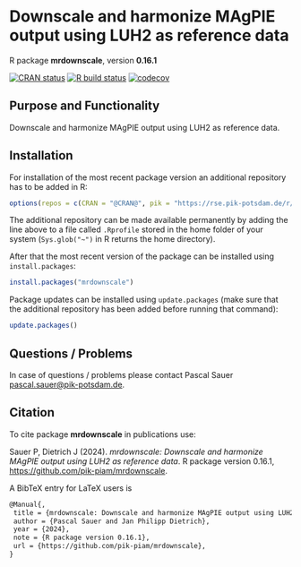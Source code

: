 # Downscale and harmonize MAgPIE output using LUH2 as reference data

R package **mrdownscale**, version **0.16.1**

[![CRAN status](https://www.r-pkg.org/badges/version/mrdownscale)](https://cran.r-project.org/package=mrdownscale)  [![R build status](https://github.com/pik-piam/mrdownscale/workflows/check/badge.svg)](https://github.com/pik-piam/mrdownscale/actions) [![codecov](https://codecov.io/gh/pik-piam/mrdownscale/branch/master/graph/badge.svg)](https://app.codecov.io/gh/pik-piam/mrdownscale) 

## Purpose and Functionality

Downscale and harmonize MAgPIE output using LUH2 as reference
    data.


## Installation

For installation of the most recent package version an additional repository has to be added in R:

```r
options(repos = c(CRAN = "@CRAN@", pik = "https://rse.pik-potsdam.de/r/packages"))
```
The additional repository can be made available permanently by adding the line above to a file called `.Rprofile` stored in the home folder of your system (`Sys.glob("~")` in R returns the home directory).

After that the most recent version of the package can be installed using `install.packages`:

```r 
install.packages("mrdownscale")
```

Package updates can be installed using `update.packages` (make sure that the additional repository has been added before running that command):

```r 
update.packages()
```

## Questions / Problems

In case of questions / problems please contact Pascal Sauer <pascal.sauer@pik-potsdam.de>.

## Citation

To cite package **mrdownscale** in publications use:

Sauer P, Dietrich J (2024). _mrdownscale: Downscale and harmonize MAgPIE output using LUH2 as reference data_. R package version 0.16.1, <https://github.com/pik-piam/mrdownscale>.

A BibTeX entry for LaTeX users is

 ```latex
@Manual{,
  title = {mrdownscale: Downscale and harmonize MAgPIE output using LUH2 as reference data},
  author = {Pascal Sauer and Jan Philipp Dietrich},
  year = {2024},
  note = {R package version 0.16.1},
  url = {https://github.com/pik-piam/mrdownscale},
}
```
